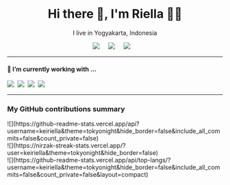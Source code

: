 <h1 align='center'> Hi there 👋, I'm Riella  👩‍💻 </h1>

<p align='center'>
  I live in Yogyakarta, Indonesia
</p>

<p align='center'>
  <a href="https://instagram.com/ratiqaz"><img src="https://img.shields.io/badge/Instagram-%23E4405F.svg?&style=for-the-badge&logo=Instagram&logoColor=white"/></a>&nbsp;&nbsp;&nbsp;&nbsp;
  <a href="https://twitter.com/riellakei"><img src="https://img.shields.io/badge/twitter-%231DA1F2.svg?&style=for-the-badge&logo=twitter&logoColor=white" /></a>&nbsp;&nbsp;&nbsp;&nbsp;
  <a href="https://www.linkedin.com/in/atiqadesytazahrani/"><img src="https://img.shields.io/badge/linkedin-%230077B5.svg?&style=for-the-badge&logo=linkedin&logoColor=white" /></a>&nbsp;&nbsp;&nbsp;&nbsp;
</p>


<hr>

<h4>🔭  I’m currently working with ...</h4>

<p >
  <img src="https://img.shields.io/badge/html5%20-%23e34f26.svg?&style=for-the-badge&logo=html5&logoColor=white" />&nbsp;&nbsp;<img src="https://img.shields.io/badge/CSS3-1572B6?&style=for-the-badge&logo=css3&logoColor=white" />&nbsp;&nbsp;<img src="https://img.shields.io/badge/JavaScript-F7DF1E?style=for-the-badge&logo=javascript&logoColor=black" />&nbsp;&nbsp;<img src="https://img.shields.io/badge/Bootstrap-563D7C?style=for-the-badge&logo=bootstrap&logoColor=white">&nbsp;&nbsp;
</p>


<hr>


<h3>My GitHub contributions summary</h3>
![](https://github-readme-stats.vercel.app/api?username=keiriella&theme=tokyonight&hide_border=false&include_all_commits=false&count_private=false)<br/>
![](https://nirzak-streak-stats.vercel.app/?user=keiriella&theme=tokyonight&hide_border=false)<br/>
![](https://github-readme-stats.vercel.app/api/top-langs/?username=keiriella&theme=tokyonight&hide_border=false&include_all_commits=false&count_private=false&layout=compact)
